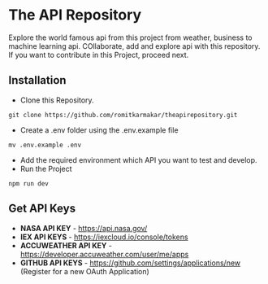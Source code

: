 # The API Repository
Explore the world famous api from this project from weather, business to machine learning api. COllaborate, add and explore api with this repository. If you want to contribute in this Project, proceed next.

## Installation
- Clone this Repository.
```
git clone https://github.com/romitkarmakar/theapirepository.git
```
- Create a .env folder using the .env.example file
```
mv .env.example .env
```
- Add the required environment which API you want to test and develop.
- Run the Project
```
npm run dev
```

## Get API Keys
- **NASA API KEY** - https://api.nasa.gov/
- **IEX API KEYS** - https://iexcloud.io/console/tokens
- **ACCUWEATHER API KEY** - https://developer.accuweather.com/user/me/apps
- **GITHUB API KEYS** - https://github.com/settings/applications/new (Register for a new OAuth Application)